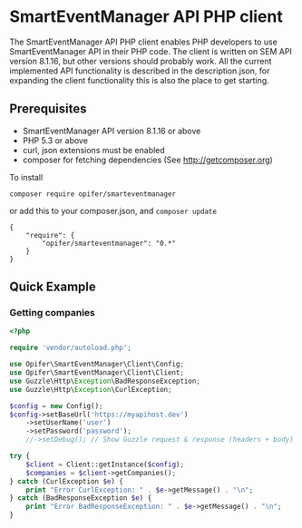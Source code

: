 # SmartEventManager API PHP client

The SmartEventManager API PHP client enables PHP developers to use SmartEventManager API in their PHP code. The client is written on SEM API version 8.1.16, but other versions should probably work.
All the current implemented API functionality is described in the description.json, for expanding the client functionality this is also the place to get starting.

## Prerequisites

   * SmartEventManager API version 8.1.16 or above
   * PHP 5.3 or above
   * curl, json extensions must be enabled
   * composer for fetching dependencies (See http://getcomposer.org)


To install

    composer require opifer/smarteventmanager

or add this to your composer.json, and ```composer update``` 

```  
{
    "require": {
        "opifer/smarteventmanager": "0.*"
    }
}
```

## Quick Example

### Getting companies

```php
<?php

require 'vendor/autoload.php';

use Opifer\SmartEventManager\Client\Config;
use Opifer\SmartEventManager\Client\Client;
use Guzzle\Http\Exception\BadResponseException;
use Guzzle\Http\Exception\CurlException;

$config = new Config();
$config->setBaseUrl('https://myapihost.dev')
    ->setUserName('user')
    ->setPassword('password');
    //->setDebug(); // Show Guzzle request & response (headers + body)

try {
    $client = Client::getInstance($config);
    $companies = $client->getCompanies();
} catch (CurlException $e) {
    print "Error CurlException: " . $e->getMessage() . "\n";
} catch (BadResponseException $e) {
    print "Error BadResponseException: " . $e->getMessage() . "\n";
}

```